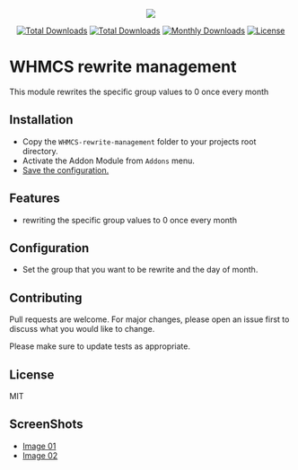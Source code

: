 <p align="center">
<img src="https://user-images.githubusercontent.com/3329008/112176051-657fac80-8c15-11eb-87c1-d48fa0942392.png" />
</p>
<p align="center">
  <a href="https://packagist.org/packages/pejmankheyri/whmcs-rewrite-management"><img src="https://poser.pugx.org/pejmankheyri/whmcs-rewrite-management/v/stable" alt="Total Downloads"></a>
<a href="https://packagist.org/packages/pejmankheyri/whmcs-rewrite-management"><img src="https://img.shields.io/packagist/dt/pejmankheyri/whmcs-rewrite-management" alt="Total Downloads"></a>
  <a href="https://packagist.org/packages/pejmankheyri/whmcs-rewrite-management"><img src="https://poser.pugx.org/pejmankheyri/whmcs-rewrite-management/d/monthly" alt="Monthly Downloads"></a>
<a href="https://packagist.org/packages/pejmankheyri/whmcs-rewrite-management"><img src="https://img.shields.io/github/license/pejmankheyri/whmcs-rewrite-management" alt="License"></a>
</p>

# WHMCS rewrite management

This module rewrites the specific group values to 0 once every month

## Installation

* Copy the `WHMCS-rewrite-management` folder to your projects root directory.
* Activate the Addon Module from `Addons` menu.
* [Save the configuration.](https://github.com/pejmankheyri/WHMCS-rewrite-management#Configuration)

## Features

* rewriting the specific group values to 0 once every month

## Configuration

* Set the group that you want to be rewrite and the day of month.

## Contributing

Pull requests are welcome. For major changes, please open an issue first to discuss what you would like to change.

Please make sure to update tests as appropriate.

## License

MIT

## ScreenShots

* <a href="https://user-images.githubusercontent.com/3329008/114309506-9bb99900-9afc-11eb-8a8f-c585552c2f66.png" target="_blank">Image 01</a>
* <a href="https://user-images.githubusercontent.com/3329008/114309524-ad9b3c00-9afc-11eb-97fc-45a1888bca44.png" target="_blank">Image 02</a>
